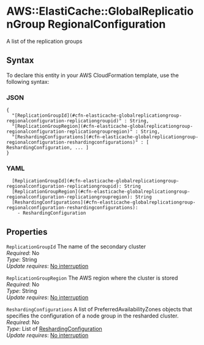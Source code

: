 # AWS::ElastiCache::GlobalReplicationGroup RegionalConfiguration<a name="aws-properties-elasticache-globalreplicationgroup-regionalconfiguration"></a>

A list of the replication groups 

## Syntax<a name="aws-properties-elasticache-globalreplicationgroup-regionalconfiguration-syntax"></a>

To declare this entity in your AWS CloudFormation template, use the following syntax:

### JSON<a name="aws-properties-elasticache-globalreplicationgroup-regionalconfiguration-syntax.json"></a>

```
{
  "[ReplicationGroupId](#cfn-elasticache-globalreplicationgroup-regionalconfiguration-replicationgroupid)" : String,
  "[ReplicationGroupRegion](#cfn-elasticache-globalreplicationgroup-regionalconfiguration-replicationgroupregion)" : String,
  "[ReshardingConfigurations](#cfn-elasticache-globalreplicationgroup-regionalconfiguration-reshardingconfigurations)" : [ ReshardingConfiguration, ... ]
}
```

### YAML<a name="aws-properties-elasticache-globalreplicationgroup-regionalconfiguration-syntax.yaml"></a>

```
  [ReplicationGroupId](#cfn-elasticache-globalreplicationgroup-regionalconfiguration-replicationgroupid): String
  [ReplicationGroupRegion](#cfn-elasticache-globalreplicationgroup-regionalconfiguration-replicationgroupregion): String
  [ReshardingConfigurations](#cfn-elasticache-globalreplicationgroup-regionalconfiguration-reshardingconfigurations): 
    - ReshardingConfiguration
```

## Properties<a name="aws-properties-elasticache-globalreplicationgroup-regionalconfiguration-properties"></a>

`ReplicationGroupId`  <a name="cfn-elasticache-globalreplicationgroup-regionalconfiguration-replicationgroupid"></a>
The name of the secondary cluster  
*Required*: No  
*Type*: String  
*Update requires*: [No interruption](https://docs.aws.amazon.com/AWSCloudFormation/latest/UserGuide/using-cfn-updating-stacks-update-behaviors.html#update-no-interrupt)

`ReplicationGroupRegion`  <a name="cfn-elasticache-globalreplicationgroup-regionalconfiguration-replicationgroupregion"></a>
The AWS region where the cluster is stored  
*Required*: No  
*Type*: String  
*Update requires*: [No interruption](https://docs.aws.amazon.com/AWSCloudFormation/latest/UserGuide/using-cfn-updating-stacks-update-behaviors.html#update-no-interrupt)

`ReshardingConfigurations`  <a name="cfn-elasticache-globalreplicationgroup-regionalconfiguration-reshardingconfigurations"></a>
A list of PreferredAvailabilityZones objects that specifies the configuration of a node group in the resharded cluster\.  
*Required*: No  
*Type*: List of [ReshardingConfiguration](aws-properties-elasticache-globalreplicationgroup-reshardingconfiguration.md)  
*Update requires*: [No interruption](https://docs.aws.amazon.com/AWSCloudFormation/latest/UserGuide/using-cfn-updating-stacks-update-behaviors.html#update-no-interrupt)